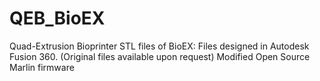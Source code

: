 # QEB_BioEX
 Quad-Extrusion Bioprinter
    STL files of BioEX: Files designed in Autodesk Fusion 360. (Original files available upon request)
    Modified Open Source Marlin firmware